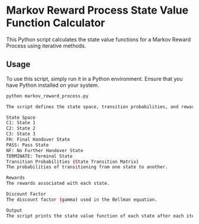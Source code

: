 # Markov Reward Process State Value Function Calculator

This Python script calculates the state value functions for a Markov Reward Process using iterative methods.

## Usage

To use this script, simply run it in a Python environment. Ensure that you have Python installed on your system.

```bash
python markov_reward_process.py

The script defines the state space, transition probabilities, and rewards for a Markov Reward Process. It then iteratively calculates the state value functions using the Bellman equation until convergence.

State Space
C1: State 1
C2: State 2
C3: State 3
FH: Final Handover State
PASS: Pass State
NF: No Further Handover State
TERMINATE: Terminal State
Transition Probabilities (State Transition Matrix)
The probabilities of transitioning from one state to another.

Rewards
The rewards associated with each state.

Discount Factor
The discount factor (gamma) used in the Bellman equation.

Output
The script prints the state value function of each state after each iteration until convergence. Once convergence is achieved, it prints the final state value functions.
